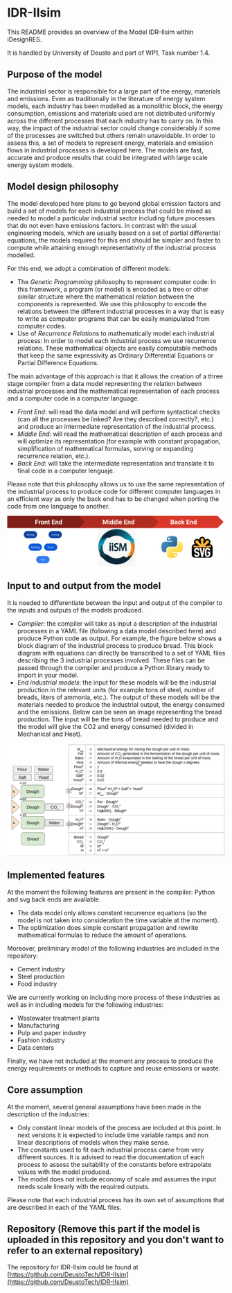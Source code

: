 # IDR-IIsim

This README provides an overview of the Model IDR-IIsim within iDesignRES.  

It is handled by University of Deusto and part of WP1, Task number 1.4. 

## Purpose of the model  

The industrial sector is responsible for a large part of the energy, materials and emissions. Even as traditionally in the literature of energy system models, each industry has been modelled as a monolithic block, the energy consumption, emissions and materials used are not distributed uniformly across the different processes that each industry has to carry on. In this way, the impact of the industrial sector could change considerably if some of the processes are switched but others remain unavoidable. In order to assess this, a set of models to represent energy, materials and emission flows in industrial processes is developed here. The models are fast, accurate and produce results that could be integrated with large scale energy system models. 

## Model design philosophy  

The model developed here plans to go beyond global emission factors and build a set of models for each industrial process that could be mixed as needed to model a particular industrial sector including future processes that do not even have emissions factors. In contrast with the usual engineering models, which are usually based on a set of partial differential equations, the models required for this end should be simpler and faster to compute while attaining enough representativity of the industrial process modelled. 

For this end, we adopt a combination of different models:
  - The *Genetic Programming* philosophy to represent computer code: In this framework, a program (or model) is encoded as a tree or other similar structure where the mathematical relation between the components is represented. We use this philosophy to encode the relations between the different industrial processes in a way that is easy to write as computer programs that can be  easily manipulated from computer codes.
  - Use of *Recurrence Relations* to mathematically model each industrial process:  In order to model each industrial process we use recurrence relations. These mathematical objects are easily computable methods that keep the same expressivity as Ordinary Differential Equations or Partial Difference Equations.

The main advantage of this approach is that it allows the creation of a three stage compiler from a data model representing the relation between industrial processes and the mathematical representation of each process and a computer code in a computer language.
  - *Front End*: will read the data model and will perform syntactical checks (can all the processes be linked? Are they described correctly?, etc.) and produce an intermediate representation of the industrial process. 
  - *Middle End*: will read the mathematical description of each process and will optimize its representation (for example with constant propagation, simplification of mathematical formulas, solving or expanding recurrence relation, etc.). 
  - *Back End*: will take the intermediate representation and translate it to final code in a computer lenguaje. 

Please note that this philosophy allows us to use the same representation of the industrial process to produce code for different computer languages in an efficient way as only the back end has to be changed when porting the code from one language to another.

![Visual summary of the three steps used in the model](./compiler.png)

## Input to and output from the model  

It is needed to differentiate between the input and output of the compiler to the inputs and outputs of the models produced. 
  - *Compiler*: the compiler will take as input a description of the industrial processes in a YAML file (following a data model described here)  and produce Python code as output. For example, the figure below shows a block diagram of the industrial process to produce bread. This block diagram with equations can directly be transcribed to a set of YAML files describing the 3 industrial processes involved. These files can be passed through the compiler and produce a Python library  ready to import in your model. 
  - *End industrial models*: the input for these models will be the industrial production in the relevant units (for example tons of steel, number of breads, liters of ammonia, etc.). The output of these models will be the materials needed to produce the industrial output, the energy consumed and the emissions. Below can be seen an image representing the bread production. The input will be the tons of bread needed to produce and the model will give the CO2 and energy consumed (divided in Mechanical and Heat).

![Example of block diagram and recurrence relations for the bread industry](./industry.png)

## Implemented features  

At the moment the following features are present in the compiler:
Python and svg back ends are available. 
  - The data model only allows constant recurrence equations (so the model is not taken into consideration the time variable at the moment). 
  - The optimization does simple constant propagation and rewrite mathematical formulas to reduce the amount of operations. 

Moreover, preliminary model of the following industries are included in the repository:
  - Cement industry
  - Steel production
  - Food industry

We are currently working on including more process of these industries as well as in including models for the following industries:
  - Wastewater treatment plants
  - Manufacturing
  - Pulp and paper industry
  - Fashion industry
  - Data centers

Finally, we have not included at the moment any process to produce the energy requirements or methods to capture and reuse emissions or waste. 

## Core assumption  

At the moment, several general assumptions have been made in the description of the industries: 
  - Only constant linear models of the process are included at this point. In next versions it is expected to include time variable ramps and non linear descriptions of models when they make sense.
  - The constants used to fit each industrial process came from very different sources. It is advised to read the documentation of each process to assess the suitability of the constants before extrapolate values with the model produced. 
  - The model does not include economy of scale and assumes the input needs scale linearly with the required outputs.

Please note that each industrial process has its own set of assumptions that are described in each of the YAML files. 

## Repository (Remove this part if the model is uploaded in this repository and you don't want to refer to an external repository) 

The repository for IDR-IIsim could be found at [https://github.com/DeustoTech/IDR-IIsim](https://github.com/DeustoTech/IDR-IIsim)
